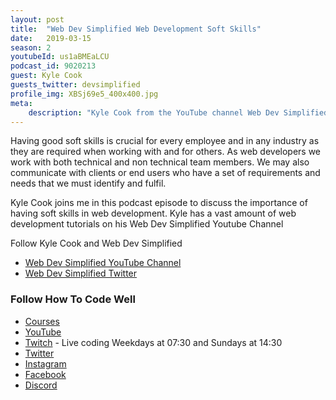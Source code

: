 ```yaml
---
layout: post
title:  "Web Dev Simplified Web Development Soft Skills"
date:   2019-03-15
season: 2
youtubeId: us1aBMEaLCU
podcast_id: 9020213
guest: Kyle Cook
guests_twitter: devsimplified
profile_img: XBSj69e5_400x400.jpg
meta:
    description: "Kyle Cook from the YouTube channel Web Dev Simplified joins me to talk about soft skills in web development"
---
```

Having good soft skills is crucial for every employee and in any industry as they are required when working with and for others. As web developers we work with both technical and non technical team members. We may also communicate with clients or end users who have a set of requirements and needs that we must identify and fulfil.

Kyle Cook joins me in this podcast episode to discuss the importance of having soft skills in web development. Kyle has a vast amount of web development tutorials on his Web Dev Simplified Youtube Channel

Follow Kyle Cook and Web Dev Simplified
- [Web Dev Simplified YouTube Channel](https://www.youtube.com/webdevsimplified)
- [Web Dev Simplified Twitter](https://twitter.com/devsimplified)

### Follow How To Code Well
- [Courses](http://howtocodewell.net)
- [YouTube](http://youtube.com/howtocodewell)
- [Twitch](http://twitch.tv/howtocodewell) - Live coding Weekdays at 07:30 and Sundays at 14:30
- [Twitter](https://twitter.com/howtocodewell)
- [Instagram](http://instagram.com/howtocodewell/)
- [Facebook](http://facebook.com/howtocodewell/)
- [Discord](http://howtocodewell.net/discord)
